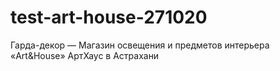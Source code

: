 # test-art-house-271020
Гарда-декор — Магазин освещения и предметов интерьера «Art&amp;House» АртХаус в Астрахани

